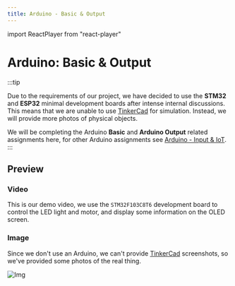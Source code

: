 ```yaml
---
title: Arduino - Basic & Output
---
```


import ReactPlayer from "react-player"

# Arduino: Basic & Output

:::tip

Due to the requirements of our project, we have decided to use the **STM32** and **ESP32** minimal development boards
after intense internal discussions. This means that we are unable to use [TinkerCad](https://www.tinkercad.com/) for
simulation. Instead, we will provide more photos of physical objects.

We will be completing the Arduino **Basic** and **Arduino Output** related assignments here, for other Arduino assignments
see [Arduino - Input & IoT](./arduino-iot.md).
:::

## Preview

### Video

This is our demo video, we use the `STM32F103C8T6` development board to control the LED light and motor, and display
some
information on the OLED screen.

<div style={{
    display: "flex",
    justifyContent: "center",
    alignItems: "center",
    width: "100%",
  }}>
    <ReactPlayer width="360px" height="480px"  controls url="https://cdn.littleor.cn/assert/202310251012413.mp4" />
</div>

### Image

Since we don't use an Arduino, we can't provide [TinkerCad](https://www.tinkercad.com/) screenshots, so we've provided
some photos of the real thing.

![Img](https://cdn.littleor.cn/assert/202310251121492.png)


